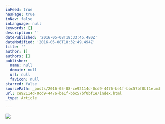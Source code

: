 ```yaml
---
inFeed: true
hasPage: true
inNav: false
inLanguage: null
keywords: []
description: ''
datePublished: '2016-05-08T18:33:45.480Z'
dateModified: '2016-05-08T18:32:49.494Z'
title: ''
author: []
authors: []
publisher:
  name: null
  domain: null
  url: null
  favicon: null
starred: false
sourcePath: _posts/2016-05-08-ce92114d-0cd9-4476-be1f-bbc57bf0bf1e.md
url: ce92114d-0cd9-4476-be1f-bbc57bf0bf1e/index.html
_type: Article

---
```

![](https://the-grid-user-content.s3-us-west-2.amazonaws.com/7baa8be3-909a-4c88-94fc-4f6b05b828c4.jpg)